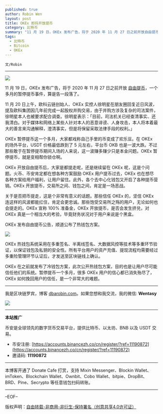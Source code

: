 ```yaml
---
published: true
author: Robin Wen
layout: post
title: OKEx 即将开放提币
category: 比特币
summary: "11 月 19 日，OKEx 发布广告，将于 2020 年 11 月 27 日之前开放自由提币，一个多月的暂停提币事件，算是告一段落了。11 月 20 日上午，欧科云链创始人、OKEx 实控人徐明星在朋友圈回复近日风波，提及欧科集团因几年前完成一起股权并购交易，由于并购方涉及复杂的司法案件，徐明星本人也被要求配合调查。徐明星表示：「目前，司法机关已经查清事实、还我清白。对于媒体和网络上某些人针对本人的恶意诽谤、人身攻击，本人将本着最大的善言来沟通解释，澄清事实，但是将保留采取法律手段的权利。」暂停提币一个多月，很多 OKEx 用户的信心都已消失殆尽了，OKEx 如何挽回用户的信任，是一个非常大的难题。"
tags:
  - 比特币
  - Bitcoin
  - OKEx
---
```


`文/Robin`

***

![](https://cdn.dbarobin.com/iyr5xy3.png)

11 月 19 日，OKEx 发布广告，将于 2020 年 11 月 27 日之前开放 [自由提币](https://www.okex.com/support/hc/zh-cn/articles/360052758931)，一个多月的暂停提币事件，算是告一段落了。

11 月 20 日上午，欧科云链创始人、OKEx 实控人徐明星在朋友圈回复近日风波，提及欧科集团因几年前完成一起股权并购交易，由于并购方涉及复杂的司法案件，徐明星本人也被要求配合调查。徐明星表示：「目前，司法机关已经查清事实、还我清白。对于媒体和网络上某些人针对本人的恶意诽谤、人身攻击，本人将本着最大的善言来沟通解释，澄清事实，但是将保留采取法律手段的权利。」

OKEx 暂停提币这一个多月，大家都戏称自己手里的币变成了欢乐豆。在 OKEx 的场外平台，USDT 价格最低跌到了 5 元左右，平台币 OKB 也是一波大跌。不过那些敢于在暂停提币期间入场的人来说，这一波赚多赚少只是本金问题。OKEx 暂停提币，就是变相帮你锁仓啊。

OKEx 开放自由提币后，大家是都提走呢，还是继续留在 OKEx 呢，这是个问题。火币、币安肯定都在想各种方案鼓励 OKEx 用户提币过去，OKEx 也在想尽各种方案给用户福利，让用户留住。此外，各个去中心化钱包又开启了各种提币营销。OKEx 开放提币，交易所之间、钱包之间，肯定是一场恶战。

关于是否把币提走，这是个非常有意义的话题。那些信任 OKEx 的，坚信 OKEx 连这样的风波都能扛住，肯定会更忠诚。那些饱受交易所之殇的用户，无论如何也会提走的。OKEx 宣称 100% 准备金，OKEx 开放提币，是否会发生挤兑，对 OKEx 真是一个相当大的考验，毕竟财务状况对于用户来说是个黑盒。

OKEx 发布自由提币公告，顺道公布了热钱包方案。

![](https://cdn.dbarobin.com/oq5db5n.png)

OKEx 热钱包系统采用在多重签名、半离线签名、大数据风控等技术等多重环节验证，以保证钱包及私钥的安全性。所有平台用户的资产充值、提现流程均需要经过多重险管理环节认证后，才发送至区块链线上确认。

OKEx 在之前就发布了冷钱包方案，此次公开热钱包方案，目的也是让用户尽可能信任他们的系统。暂停提币一个多月，很多 OKEx 用户的信心都已消失殆尽了，OKEx 如何挽回用户的信任，是一个非常大的难题。

***

我是区块链罗宾，博客 [dbarobin.com](https://dbarobin.com/)。如果您想和我交流，我的微信: **Wentasy**

![](https://cdn.dbarobin.com/v4yywe2.png)

***

**本站推广**

币安是全球领先的数字货币交易平台，提供比特币、以太坊、BNB 以及 USDT 交易。

* 币安注册: [https://accounts.binancezh.co/cn/register/?ref=11190872](https://accounts.binancezh.co/cn/register/?ref=11190872)
* 邀请码: **11190872**

***

本博客开通了 Donate Cafe 打赏，支持 Mixin Messenger、Blockin Wallet、imToken、Blockchain Wallet、Ownbit、Cobo Wallet、bitpie、DropBit、BRD、Pine、Secrypto 等任意钱包扫码转账。

<center>
    <div class="--donate-button"
         data-button-id="f8b9df0d-af9a-460d-8258-d3f435445075"
    ></div>
</center>

***

–EOF–

版权声明：[自由转载-非商用-非衍生-保持署名（创意共享4.0许可证）](http://creativecommons.org/licenses/by-nc-nd/4.0/deed.zh)